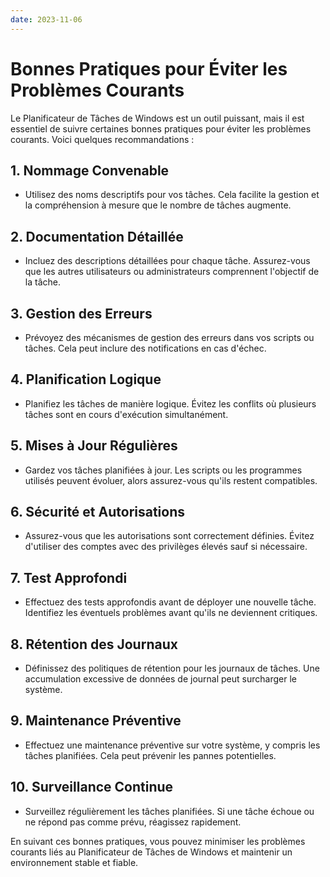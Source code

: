 ```yaml
---
date: 2023-11-06
---
```


# Bonnes Pratiques pour Éviter les Problèmes Courants


Le Planificateur de Tâches de Windows est un outil puissant, mais il est essentiel de suivre certaines bonnes pratiques pour éviter les problèmes courants. Voici quelques recommandations :

## 1. Nommage Convenable

- Utilisez des noms descriptifs pour vos tâches. Cela facilite la gestion et la compréhension à mesure que le nombre de tâches augmente.

## 2. Documentation Détaillée

- Incluez des descriptions détaillées pour chaque tâche. Assurez-vous que les autres utilisateurs ou administrateurs comprennent l'objectif de la tâche.

## 3. Gestion des Erreurs

- Prévoyez des mécanismes de gestion des erreurs dans vos scripts ou tâches. Cela peut inclure des notifications en cas d'échec.

## 4. Planification Logique

- Planifiez les tâches de manière logique. Évitez les conflits où plusieurs tâches sont en cours d'exécution simultanément.

## 5. Mises à Jour Régulières

- Gardez vos tâches planifiées à jour. Les scripts ou les programmes utilisés peuvent évoluer, alors assurez-vous qu'ils restent compatibles.

## 6. Sécurité et Autorisations

- Assurez-vous que les autorisations sont correctement définies. Évitez d'utiliser des comptes avec des privilèges élevés sauf si nécessaire.

## 7. Test Approfondi

- Effectuez des tests approfondis avant de déployer une nouvelle tâche. Identifiez les éventuels problèmes avant qu'ils ne deviennent critiques.

## 8. Rétention des Journaux

- Définissez des politiques de rétention pour les journaux de tâches. Une accumulation excessive de données de journal peut surcharger le système.

## 9. Maintenance Préventive

- Effectuez une maintenance préventive sur votre système, y compris les tâches planifiées. Cela peut prévenir les pannes potentielles.

## 10. Surveillance Continue

- Surveillez régulièrement les tâches planifiées. Si une tâche échoue ou ne répond pas comme prévu, réagissez rapidement.

En suivant ces bonnes pratiques, vous pouvez minimiser les problèmes courants liés au Planificateur de Tâches de Windows et maintenir un environnement stable et fiable.

